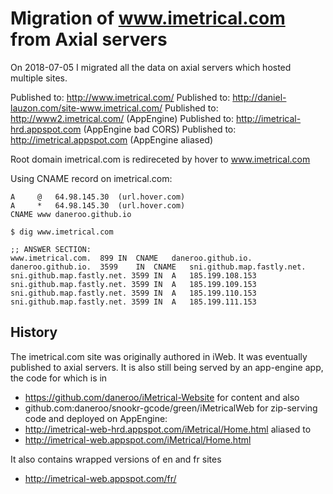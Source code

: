# Migration of www.imetrical.com from Axial servers
On 2018-07-05 I migrated all the data on axial servers
which hosted multiple sites. 

Published to: http://www.imetrical.com/
Published to: http://daniel-lauzon.com/site-www.imetrical.com/
Published to: http://www2.imetrical.com/ (AppEngine)
Published to: http://imetrical-hrd.appspot.com (AppEngine bad CORS)
Published to: http://imetrical.appspot.com (AppEngine aliased)

Root domain imetrical.com is redireceted by hover to www.imetrical.com

Using CNAME record on imetrical.com:
```
A     @   64.98.145.30  (url.hover.com)
A     *   64.98.145.30  (url.hover.com)
CNAME www daneroo.github.io

$ dig www.imetrical.com

;; ANSWER SECTION:
www.imetrical.com.	899	IN	CNAME	daneroo.github.io.
daneroo.github.io.	3599	IN	CNAME	sni.github.map.fastly.net.
sni.github.map.fastly.net. 3599	IN	A	185.199.108.153
sni.github.map.fastly.net. 3599	IN	A	185.199.109.153
sni.github.map.fastly.net. 3599	IN	A	185.199.110.153
sni.github.map.fastly.net. 3599	IN	A	185.199.111.153
```

## History
The imetrical.com site was originally authored in iWeb.
It was eventually published to axial servers.
It is also still being served by an app-engine app, the code for which is in
- https://github.com/daneroo/iMetrical-Website for content and also
- github.com:daneroo/snookr-gcode/green/iMetricalWeb for zip-serving code
and deployed on AppEngine:
- http://imetrical-web-hrd.appspot.com/iMetrical/Home.html aliased to
- http://imetrical-web.appspot.com/iMetrical/Home.html

It also contains wrapped versions of en and fr sites

- http://imetrical-web.appspot.com/fr/




